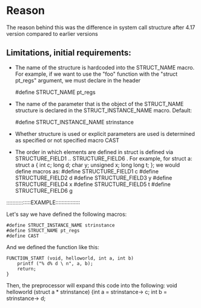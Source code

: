 # Reason 

The reason behind this was the difference in system call structure after 4.17 version compared to earlier versions

## Limitations, initial requirements:

- The name of the structure is hardcoded into the STRUCT_NAME macro. For example, if we want to use the "foo" function with the "struct pt_regs" argument, we must declare in the header

    #define STRUCT_NAME pt_regs

- The name of the parameter that is the object of the STRUCT_NAME structure is declared in the STRUCT_INSTANCE_NAME macro. Default:

    #define STRUCT_INSTANCE_NAME strinstance

- Whether structure is used or explicit parameters are used is determined as specified or not specified macro CAST

- The order in which elements are defined in struct is defined via STRUCTURE_FIELD1 .. STRUCTURE_FIELD6 . For example, for struct a:
    struct a
    {
        int c;
        long d;
        char y;
        unsigned x;
        long long t;
    };
we would define macros as:
    #define STRUCTURE_FIELD1 c
    #define STRUCTURE_FIELD2 d
    #define STRUCTURE_FIELD3 y
    #define STRUCTURE_FIELD4 x
    #define STRUCTURE_FIELD5 t
    #define STRUCTURE_FIELD6 g

::::::::::::::::EXAMPLE::::::::::::::::

Let's say we have defined the following macros:

    #define STRUCT_INSTANCE_NAME strinstance
    #define STRUCT_NAME pt_regs
    #define CAST

And we defined the function like this:

    FUNCTION_START (void, helloworld, int a, int b)
        printf ("% d% d \ n", a, b);
        return;
    }

Then, the preprocessor will expand this code into the following:
    void helloworld (struct a * strinstance) {int a = strinstance-> c; int b = strinstance-> d;